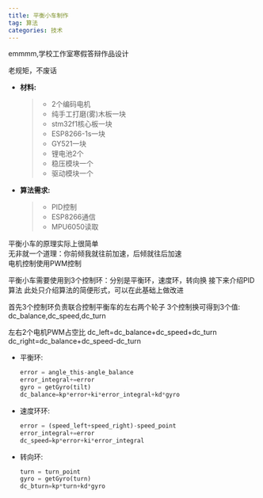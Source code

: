 ```yaml
---
title: 平衡小车制作
tag: 算法
categories: 技术
---
```


emmmm,学校工作室寒假答辩作品设计
<!--more-->
    
老规矩，不废话  

* __材料:__
    >- 2个编码电机
    >- 纯手工打磨(雾)木板一块
    >- stm32f1核心板一块
    >- ESP8266-1s一块
    >- GY521一块
    >- 锂电池2个
    >- 稳压模块一个
    >- 驱动模块一个


* __算法需求:__
    >- PID控制
    >- ESP8266通信
    >- MPU6050读取


平衡小车的原理实际上很简单  
无非就一个道理：你前倾我就往前加速，后倾就往后加速  
电机控制使用PWM控制

平衡小车需要使用到3个控制环：分别是平衡环，速度环，转向换
接下来介绍PID算法
此处只介绍算法的简便形式，可以在此基础上做改进


首先3个控制环负责联合控制平衡车的左右两个轮子
3个控制换可得到3个值:
dc_balance,dc_speed,dc_turn


左右2个电机PWM占空比
dc_left=dc_balance+dc_speed+dc_turn
dc_right=dc_balance+dc_speed-dc_turn

 * 平衡环:
    ```python
    error = angle_this-angle_balance
    error_integral+=error
    gyro = getGyro(tilt)
    dc_balance=kp*error+ki*error_integral+kd*gyro
    ```

* 速度环环:
    ```python
    error = (speed_left+speed_right)-speed_point
    error_integral+=error
    dc_speed=kp*error+ki*error_integral
    ```


* 转向环:
    ```python
    turn = turn_point
    gyro = getGyro(turn)
    dc_bturn=kp*turn+kd*gyro
    ```










